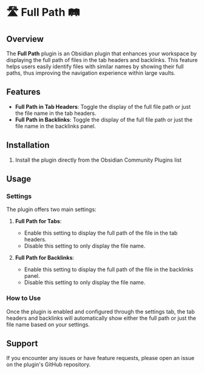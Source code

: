 # 🛣️ Full Path 🛤️

## Overview

The **Full Path** plugin is an Obsidian plugin that enhances your workspace by displaying the full path of files in the tab headers and backlinks. This feature helps users easily identify files with similar names by showing their full paths, thus improving the navigation experience within large vaults.

## Features

-   **Full Path in Tab Headers**: Toggle the display of the full file path or just the file name in the tab headers.
-   **Full Path in Backlinks**: Toggle the display of the full file path or just the file name in the backlinks panel.

## Installation

1. Install the plugin directly from the Obsidian Community Plugins list

## Usage

### Settings

The plugin offers two main settings:

1. **Full Path for Tabs**:

    - Enable this setting to display the full path of the file in the tab headers.
    - Disable this setting to only display the file name.

2. **Full Path for Backlinks**:
    - Enable this setting to display the full path of the file in the backlinks panel.
    - Disable this setting to only display the file name.

### How to Use

Once the plugin is enabled and configured through the settings tab, the tab headers and backlinks will automatically show either the full path or just the file name based on your settings.

## Support

If you encounter any issues or have feature requests, please open an issue on the plugin's GitHub repository.
